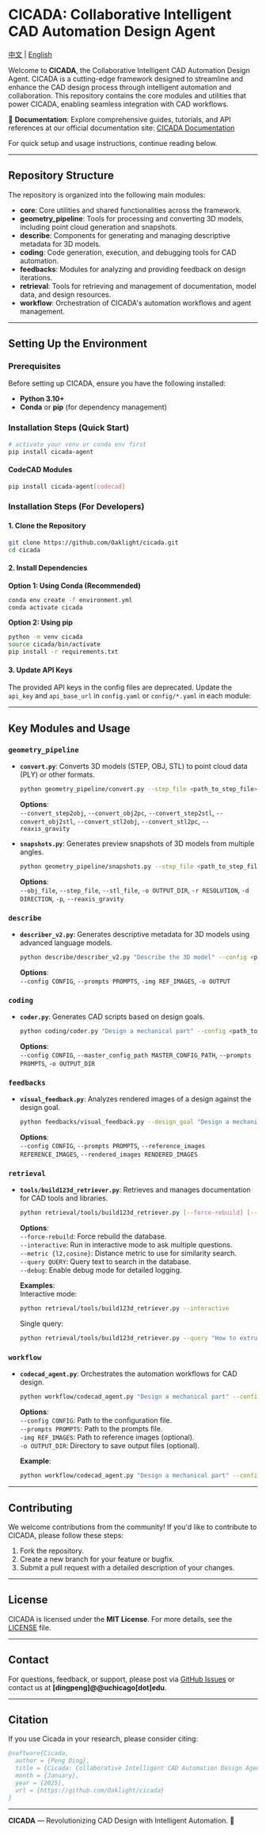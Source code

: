 # CICADA: Collaborative Intelligent CAD Automation Design Agent

[中文](./README_zh.md) | [English](./README_en.md)

Welcome to **CICADA**, the Collaborative Intelligent CAD Automation Design Agent. CICADA is a cutting-edge framework designed to streamline and enhance the CAD design process through intelligent automation and collaboration. This repository contains the core modules and utilities that power CICADA, enabling seamless integration with CAD workflows.

📖 **Documentation**: Explore comprehensive guides, tutorials, and API references at our official documentation site: [CICADA Documentation](https://cicada.lab.oaklight.cn)

For quick setup and usage instructions, continue reading below.

---

## Repository Structure

The repository is organized into the following main modules:

- **core**: Core utilities and shared functionalities across the framework.
- **geometry_pipeline**: Tools for processing and converting 3D models, including point cloud generation and snapshots.
- **describe**: Components for generating and managing descriptive metadata for 3D models.
- **coding**: Code generation, execution, and debugging tools for CAD automation.
- **feedbacks**: Modules for analyzing and providing feedback on design iterations.
- **retrieval**: Tools for retrieving and management of documentation, model data, and design resources.
- **workflow**: Orchestration of CICADA's automation workflows and agent management.

---

## Setting Up the Environment

### Prerequisites

Before setting up CICADA, ensure you have the following installed:

- **Python 3.10+**
- **Conda** or **pip** (for dependency management)

### Installation Steps (Quick Start)

```bash
# activate your venv or conda env first
pip install cicada-agent
```

#### CodeCAD Modules

```bash
pip install cicada-agent[codecad]
```

### Installation Steps (For Developers)

#### 1. Clone the Repository

```bash
git clone https://github.com/Oaklight/cicada.git
cd cicada
```

#### 2. Install Dependencies

**Option 1: Using Conda (Recommended)**

```bash
conda env create -f environment.yml
conda activate cicada
```

**Option 2: Using pip**

```bash
python -m venv cicada
source cicada/bin/activate
pip install -r requirements.txt
```

#### 3. Update API Keys

The provided API keys in the config files are deprecated. Update the `api_key` and `api_base_url` in `config.yaml` or `config/*.yaml` in each module:

---

## Key Modules and Usage

### `geometry_pipeline`

- **`convert.py`**: Converts 3D models (STEP, OBJ, STL) to point cloud data (PLY) or other formats.

  ```bash
  python geometry_pipeline/convert.py --step_file <path_to_step_file> --convert_step2obj
  ```

  **Options**:  
  `--convert_step2obj`, `--convert_obj2pc`, `--convert_step2stl`, `--convert_obj2stl`, `--convert_stl2obj`, `--convert_stl2pc`, `--reaxis_gravity`

- **`snapshots.py`**: Generates preview snapshots of 3D models from multiple angles.
  ```bash
  python geometry_pipeline/snapshots.py --step_file <path_to_step_file> --snapshots
  ```
  **Options**:  
  `--obj_file`, `--step_file`, `--stl_file`, `-o OUTPUT_DIR`, `-r RESOLUTION`, `-d DIRECTION`, `-p`, `--reaxis_gravity`

### `describe`

- **`describer_v2.py`**: Generates descriptive metadata for 3D models using advanced language models.
  ```bash
  python describe/describer_v2.py "Describe the 3D model" --config <path_to_config> --prompts <path_to_prompts>
  ```
  **Options**:  
  `--config CONFIG`, `--prompts PROMPTS`, `-img REF_IMAGES`, `-o OUTPUT`

### `coding`

- **`coder.py`**: Generates CAD scripts based on design goals.
  ```bash
  python coding/coder.py "Design a mechanical part" --config <path_to_config> --prompts <path_to_prompts>
  ```
  **Options**:  
  `--config CONFIG`, `--master_config_path MASTER_CONFIG_PATH`, `--prompts PROMPTS`, `-o OUTPUT_DIR`

### `feedbacks`

- **`visual_feedback.py`**: Analyzes rendered images of a design against the design goal.
  ```bash
  python feedbacks/visual_feedback.py --design_goal "Design a mechanical part" --rendered_images <path_to_images>
  ```
  **Options**:  
  `--config CONFIG`, `--prompts PROMPTS`, `--reference_images REFERENCE_IMAGES`, `--rendered_images RENDERED_IMAGES`

### `retrieval`

- **`tools/build123d_retriever.py`**: Retrieves and manages documentation for CAD tools and libraries.

  ```bash
  python retrieval/tools/build123d_retriever.py [--force-rebuild] [--interactive] [--metric {l2,cosine}] [--query QUERY] [--debug]
  ```

  **Options**:  
  `--force-rebuild`: Force rebuild the database.  
  `--interactive`: Run in interactive mode to ask multiple questions.  
  `--metric {l2,cosine}`: Distance metric to use for similarity search.  
  `--query QUERY`: Query text to search in the database.  
  `--debug`: Enable debug mode for detailed logging.

  **Examples**:  
  Interactive mode:

  ```bash
  python retrieval/tools/build123d_retriever.py --interactive
  ```

  Single query:

  ```bash
  python retrieval/tools/build123d_retriever.py --query "How to extrude a shape?"
  ```

### `workflow`

- **`codecad_agent.py`**: Orchestrates the automation workflows for CAD design.

  ```bash
  python workflow/codecad_agent.py "Design a mechanical part" --config <path_to_config> --prompts <path_to_prompts>
  ```

  **Options**:  
  `--config CONFIG`: Path to the configuration file.  
  `--prompts PROMPTS`: Path to the prompts file.  
  `-img REF_IMAGES`: Path to reference images (optional).  
  `-o OUTPUT_DIR`: Directory to save output files (optional).

  **Example**:

  ```bash
  python workflow/codecad_agent.py "Design a mechanical part" --config workflow/config/code-llm.yaml --prompts workflow/prompts/code-llm.yaml -o output/
  ```

---

## Contributing

We welcome contributions from the community! If you'd like to contribute to CICADA, please follow these steps:

1. Fork the repository.
2. Create a new branch for your feature or bugfix.
3. Submit a pull request with a detailed description of your changes.

---

## License

CICADA is licensed under the **MIT License**. For more details, see the [LICENSE](./LICENSE) file.

---

## Contact

For questions, feedback, or support, please post via [GitHub Issues](https://github.com/Oaklight/cicada/issues) or contact us at **[dingpeng]@@uchicago[dot]edu**.

---

## Citation

If you use Cicada in your research, please consider citing:

```bibtex
@software{Cicada,
  author = {Peng Ding},
  title = {Cicada: Collaborative Intelligent CAD Automation Design Agent},
  month = {January},
  year = {2025},
  url = {https://github.com/Oaklight/cicada}
}
```

---

**CICADA** — Revolutionizing CAD Design with Intelligent Automation. 🚀
